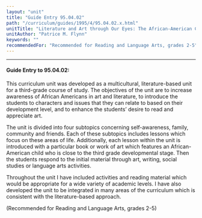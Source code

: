 ```yaml
---
layout: "unit"
title: "Guide Entry 95.04.02"
path: "/curriculum/guides/1995/4/95.04.02.x.html"
unitTitle: "Literature and Art through Our Eyes: The African-American Children"
unitAuthor: "Patrice M. Flynn"
keywords: ""
recommendedFor: "Recommended for Reading and Language Arts, grades 2-5"
---
```

<body>
<hr/>
<h4>
Guide Entry to 95.04.02:
</h4>
This curriculum unit was developed as a multicultural, literature-based unit for a third-grade course of study. The objectives of the unit are to increase awareness of African Americans in art and literature, to introduce the students to characters and issues that they can relate to based on their development level, and to enhance the students’ desire to read and appreciate art.
<p>
The unit is divided into four subtopics concerning self-awareness, family, community and friends. Each of these subtopics includes lessons which focus on these areas of life. Additionally, each lesson within the unit is introduced with a particular book or work of art which features an African-American child who is close to the third grade developmental stage. Then the students respond to the initial material through art, writing, social studies or language arts activities.
</p>
<p>
Throughout the unit I have included activities and reading material which would be appropriate for a wide variety of academic levels. I have also developed the unit to be integrated in many areas of the curriculum which is consistent with the literature-based approach.
</p>
<p>
(Recommended for Reading and Language Arts, grades 2-5)
</p>
</body>